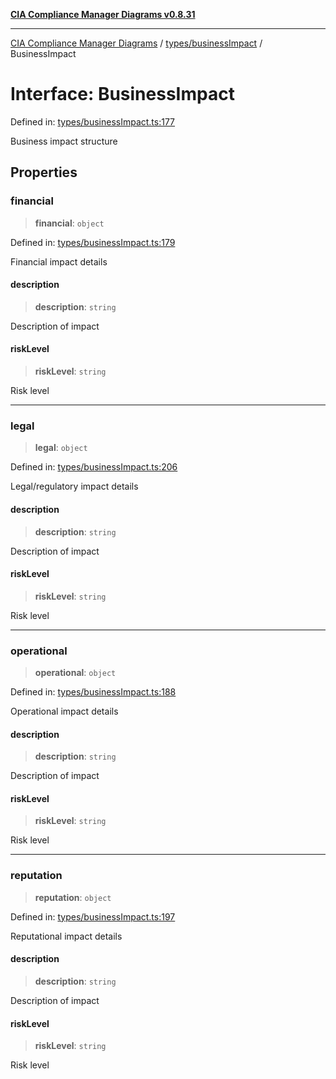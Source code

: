 [**CIA Compliance Manager Diagrams v0.8.31**](../../../README.md)

***

[CIA Compliance Manager Diagrams](../../../modules.md) / [types/businessImpact](../README.md) / BusinessImpact

# Interface: BusinessImpact

Defined in: [types/businessImpact.ts:177](https://github.com/Hack23/cia-compliance-manager/blob/85c025371255f412469ec0119911b7cb143a6212/src/types/businessImpact.ts#L177)

Business impact structure

## Properties

### financial

> **financial**: `object`

Defined in: [types/businessImpact.ts:179](https://github.com/Hack23/cia-compliance-manager/blob/85c025371255f412469ec0119911b7cb143a6212/src/types/businessImpact.ts#L179)

Financial impact details

#### description

> **description**: `string`

Description of impact

#### riskLevel

> **riskLevel**: `string`

Risk level

***

### legal

> **legal**: `object`

Defined in: [types/businessImpact.ts:206](https://github.com/Hack23/cia-compliance-manager/blob/85c025371255f412469ec0119911b7cb143a6212/src/types/businessImpact.ts#L206)

Legal/regulatory impact details

#### description

> **description**: `string`

Description of impact

#### riskLevel

> **riskLevel**: `string`

Risk level

***

### operational

> **operational**: `object`

Defined in: [types/businessImpact.ts:188](https://github.com/Hack23/cia-compliance-manager/blob/85c025371255f412469ec0119911b7cb143a6212/src/types/businessImpact.ts#L188)

Operational impact details

#### description

> **description**: `string`

Description of impact

#### riskLevel

> **riskLevel**: `string`

Risk level

***

### reputation

> **reputation**: `object`

Defined in: [types/businessImpact.ts:197](https://github.com/Hack23/cia-compliance-manager/blob/85c025371255f412469ec0119911b7cb143a6212/src/types/businessImpact.ts#L197)

Reputational impact details

#### description

> **description**: `string`

Description of impact

#### riskLevel

> **riskLevel**: `string`

Risk level
